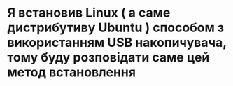 # Я встановив Linux ( а саме дистрибутиву Ubuntu ) способом з використанням USB накопичувача, тому буду розповідати саме цей метод встановлення
